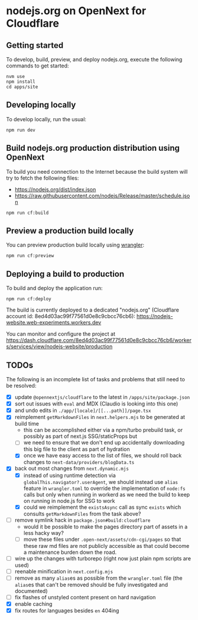 # nodejs.org on OpenNext for Cloudflare

## Getting started

To develop, build, preview, and deploy nodejs.org, execute the following commands to get started:

```
nvm use
npm install
cd apps/site
```

## Developing locally

To develop locally, run the usual:

```
npm run dev
```

## Build nodejs.org production distribution using OpenNext

To build you need connection to the Internet because the build system will try to fetch the following files:

- https://nodejs.org/dist/index.json
- https://raw.githubusercontent.com/nodejs/Release/master/schedule.json

```
npm run cf:build
```

## Preview a production build locally

You can preview production build locally using [wrangler](https://developers.cloudflare.com/workers/wrangler/):

```
npm run cf:preview
```

## Deploying a build to production

To build and deploy the application run:

```
npm run cf:deploy
```

The build is currently deployed to a dedicated "nodejs.org" (Cloudflare account id: 8ed4d03ac99f77561d0e8c9cbcc76cb6): https://nodejs-website.web-experiments.workers.dev

You can monitor and configure the project at https://dash.cloudflare.com/8ed4d03ac99f77561d0e8c9cbcc76cb6/workers/services/view/nodejs-website/production

## TODOs

The following is an incomplete list of tasks and problems that still need to be resolved:

- [x] update `@opennextjs/cloudflare` to the latest in `/apps/site/package.json`
- [x] sort out issues with `eval` and MDX (Claudio is looking into this one)
- [x] and undo edits in `./app/[locale]/[[...path]]/page.tsx`
- [x] reimplement `getMarkdownFiles` in `next.helpers.mjs` to be generated at build time
  - this can be accomplished either via a npm/turbo prebuild task, or possibly as part of next.js SSG/staticProps but
  - [ ] we need to ensure that we don't end up accidentally downloading this big file to the client as part of hydration
  - [x] once we have easy access to the list of files, we should roll back changes to `next-data/providers/blogData.ts`
- [x] back out most changes from `next.dynamic.mjs`
  - [x] instead of using runtime detection via `globalThis.navigator?.userAgent`, we should instead use `alias` feature in `wrangler.toml` to override the implementation of `node:fs` calls but only when running in workerd as we need the build to keep on running in node.js for SSG to work
  - [x] could we reimplement the `existsAsync` call as sync `exists` which consults `getMarkdownFiles` from the task above?
- [ ] remove symlink hack in `package.json#build:cloudflare`
  - would it be possible to make the pages directory part of assets in a less hacky way?
  - [ ] move these files under `.open-next/assets/cdn-cgi/pages` so that these raw md files are not publicly accessible as that could become a maintenance burden down the road.
- [ ] wire up the changes with turborepo (right now just plain npm scripts are used)
- [ ] reenable minification in `next.config.mjs`
- [ ] remove as many `alias`es as possible from the `wrangler.toml` file
      (the `alias`es that can't be removed should be fully investigated and documented)
- [ ] fix flashes of unstyled content present on hard navigation
- [x] enable caching
- [x] fix routes for languages besides `en` 404ing
